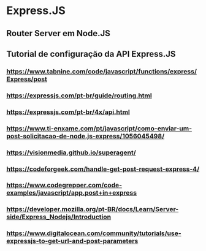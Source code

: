 # Express.JS

## Router Server em Node.JS

## Tutorial de configuração da API Express.JS

### https://www.tabnine.com/code/javascript/functions/express/Express/post

### https://expressjs.com/pt-br/guide/routing.html

### https://expressjs.com/pt-br/4x/api.html

### https://www.ti-enxame.com/pt/javascript/como-enviar-um-post-solicitacao-de-node.js-express/1056045498/

### https://visionmedia.github.io/superagent/

### https://codeforgeek.com/handle-get-post-request-express-4/

### https://www.codegrepper.com/code-examples/javascript/app.post+in+express

### https://developer.mozilla.org/pt-BR/docs/Learn/Server-side/Express_Nodejs/Introduction

### https://www.digitalocean.com/community/tutorials/use-expressjs-to-get-url-and-post-parameters


